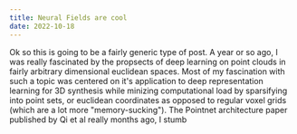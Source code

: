 ```yaml
---
title: Neural Fields are cool
date: 2022-10-18
---
```


Ok so this is going to be a fairly generic type of post. A year or so ago, I was really fascinated by the propsects of deep learning on point clouds in fairly arbitrary dimensional euclidean spaces. 
Most of my fascination with such a topic was centered on it's application to deep representation learning for 3D synthesis while minizing computational load by sparsifying into point sets, or euclidean coordinates as opposed to regular voxel grids (which are a lot more "memory-sucking"). The Pointnet architecture paper published by Qi et al really months ago, I stumb